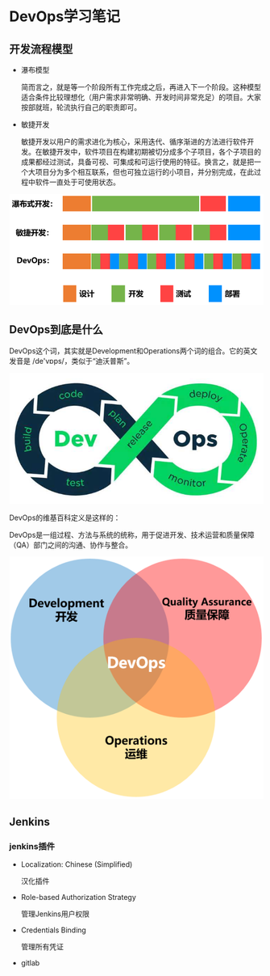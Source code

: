 # DevOps学习笔记

## 开发流程模型

- 瀑布模型

  简而言之，就是等一个阶段所有工作完成之后，再进入下一个阶段。这种模型适合条件比较理想化（用户需求非常明确、开发时间非常充足）的项目。大家按部就班，轮流执行自己的职责即可。

- 敏捷开发

  敏捷开发以用户的需求进化为核心，采用迭代、循序渐进的方法进行软件开发。在敏捷开发中，软件项目在构建初期被切分成多个子项目，各个子项目的成果都经过测试，具备可视、可集成和可运行使用的特征。换言之，就是把一个大项目分为多个相互联系，但也可独立运行的小项目，并分别完成，在此过程中软件一直处于可使用状态。

![img](DevOps学习笔记.assets/v2-ca86e6211e0e8f5ea55b51bc8bce32b0_720w.jpg)



## DevOps到底是什么

DevOps这个词，其实就是Development和Operations两个词的组合。它的英文发音是 /de'vɒps/，类似于“迪沃普斯”。

![img](DevOps学习笔记.assets/v2-e17fc763c5db7ec686d8f4f8ae2d5aeb_720w.jpg)

DevOps的维基百科定义是这样的：

DevOps是一组过程、方法与系统的统称，用于促进开发、技术运营和质量保障（QA）部门之间的沟通、协作与整合。

![img](DevOps学习笔记.assets/v2-f2f0e075c942ca3ba16729eb43f7d349_720w.jpg)






## Jenkins

### jenkins插件

- Localization: Chinese (Simplified)

  汉化插件

- Role-based Authorization Strategy

  管理Jenkins用户权限

- Credentials Binding

  管理所有凭证

- gitlab




















